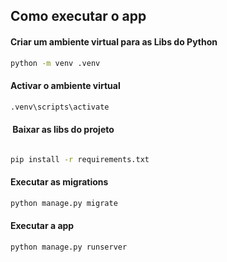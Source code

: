 ## Como executar o app

#### Criar um ambiente virtual para as Libs do Python

```bash
python -m venv .venv  
```

#### Activar o ambiente virtual

```bash
.venv\scripts\activate
```

####  Baixar as libs do projeto

```bash

pip install -r requirements.txt

```

#### Executar as migrations

```bash
python manage.py migrate
```

#### Executar a app

```bash
python manage.py runserver
```
